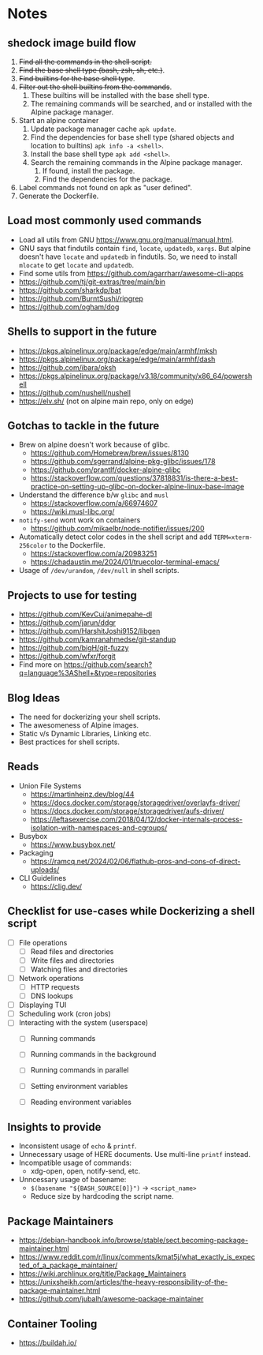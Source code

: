 # Notes

## shedock image build flow

1. ~~Find all the commands in the shell script.~~
2. ~~Find the base shell type (bash, zsh, sh, etc.)~~.
3. ~~Find builtins for the base shell type~~.
4. ~~Filter out the shell builtins from the commands~~.
   1. These builtins will be installed with the base shell type.
   2. The remaining commands will be searched, and or installed with the Alpine package manager.
5. Start an alpine container
   1. Update package manager cache `apk update`.
   2. Find the dependencies for base shell type (shared objects and location to builtins) `apk info -a <shell>`.
   3. Install the base shell type `apk add <shell>`.
   4. Search the remaining commands in the Alpine package manager.
      1. If found, install the package.
      2. Find the dependencies for the package.
6. Label commands not found on apk as "user defined".
7. Generate the Dockerfile.


## Load most commonly used commands

- Load all utils from GNU https://www.gnu.org/manual/manual.html.
- GNU says that findutils contain `find`, `locate`, `updatedb`, `xargs`. But alpine doesn't have `locate` and `updatedb` in findutils. So, we need to install `mlocate` to get `locate` and `updatedb`.
- Find some utils from https://github.com/agarrharr/awesome-cli-apps
- https://github.com/tj/git-extras/tree/main/bin
- https://github.com/sharkdp/bat
- https://github.com/BurntSushi/ripgrep
- https://github.com/ogham/dog


## Shells to support in the future

- https://pkgs.alpinelinux.org/package/edge/main/armhf/mksh
- https://pkgs.alpinelinux.org/package/edge/main/armhf/dash
- https://github.com/ibara/oksh
- https://pkgs.alpinelinux.org/package/v3.18/community/x86_64/powershell
- https://github.com/nushell/nushell
- https://elv.sh/ (not on alpine main repo, only on edge)

## Gotchas to tackle in the future

- Brew on alpine doesn't work because of glibc.
  - https://github.com/Homebrew/brew/issues/8130
  - https://github.com/sgerrand/alpine-pkg-glibc/issues/178
  - https://github.com/prantlf/docker-alpine-glibc
  - https://stackoverflow.com/questions/37818831/is-there-a-best-practice-on-setting-up-glibc-on-docker-alpine-linux-base-image
- Understand the difference b/w `glibc` and `musl`
  - https://stackoverflow.com/a/66974607
  - https://wiki.musl-libc.org/
- `notify-send` wont work on containers
  - https://github.com/mikaelbr/node-notifier/issues/200
- Automatically detect color codes in the shell script and add `TERM=xterm-256color` to the Dockerfile.
  - https://stackoverflow.com/a/20983251
  - https://chadaustin.me/2024/01/truecolor-terminal-emacs/
- Usage of `/dev/urandom`, `/dev/null` in shell scripts.

## Projects to use for testing

- https://github.com/KevCui/animepahe-dl
- https://github.com/jarun/ddgr
- https://github.com/HarshitJoshi9152/libgen
- https://github.com/kamranahmedse/git-standup
- https://github.com/bigH/git-fuzzy
- https://github.com/wfxr/forgit
- Find more on https://github.com/search?q=language%3AShell+&type=repositories


## Blog Ideas

- The need for dockerizing your shell scripts.
- The awesomeness of Alpine images.
- Static v/s Dynamic Libraries, Linking etc.
- Best practices for shell scripts.

## Reads

- Union File Systems
  - https://martinheinz.dev/blog/44
  - https://docs.docker.com/storage/storagedriver/overlayfs-driver/
  - https://docs.docker.com/storage/storagedriver/aufs-driver/
  - https://leftasexercise.com/2018/04/12/docker-internals-process-isolation-with-namespaces-and-cgroups/
- Busybox
  - https://www.busybox.net/
- Packaging
  - https://ramcq.net/2024/02/06/flathub-pros-and-cons-of-direct-uploads/
- CLI Guidelines
  - https://clig.dev/

## Checklist for use-cases while Dockerizing a shell script

- [ ] File operations
  - [ ] Read files and directories
  - [ ] Write files and directories
  - [ ] Watching files and directories
- [ ] Network operations
  - [ ] HTTP requests
  - [ ] DNS lookups
- [ ] Displaying TUI
- [ ] Scheduling work (cron jobs)
- [ ] Interacting with the system (userspace)
  - [ ] Running commands
  - [ ] Running commands in the background
  - [ ] Running commands in parallel
  - [ ] Setting environment variables
  - [ ] Reading environment variables


## Insights to provide

- Inconsistent usage of `echo` & `printf`.
- Unnecessary usage of HERE documents. Use multi-line `printf` instead.
- Incompatible usage of commands:
  - xdg-open, open, notify-send, etc.
- Unncessary usage of basename:
  - `$(basename "${BASH_SOURCE[0]}")` -> `<script_name>`
  - Reduce size by hardcoding the script name.

## Package Maintainers

- https://debian-handbook.info/browse/stable/sect.becoming-package-maintainer.html
- https://www.reddit.com/r/linux/comments/kmat5j/what_exactly_is_expected_of_a_package_maintainer/
- https://wiki.archlinux.org/title/Package_Maintainers
- https://unixsheikh.com/articles/the-heavy-responsibility-of-the-package-maintainer.html
- https://github.com/jubalh/awesome-package-maintainer

## Container Tooling

- https://buildah.io/